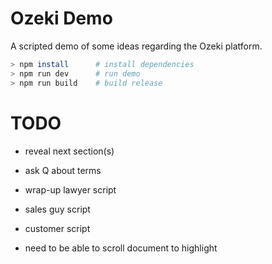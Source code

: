 # Ozeki Demo

A scripted demo of some ideas regarding the Ozeki platform.

```bash
> npm install      # install dependencies
> npm run dev      # run demo
> npm run build    # build release
```

# TODO

  * reveal next section(s)
  * ask Q about terms
  * wrap-up lawyer script
  * sales guy script
  * customer script

  * need to be able to scroll document to highlight
